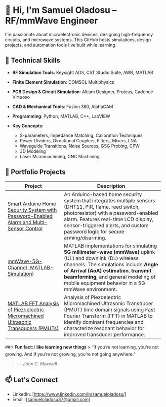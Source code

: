 # 👋 Hi, I'm Samuel Oladosu –  RF/mmWave Engineer

I'm passionate about microelectronic devices, designing high-frequency circuits, and microwave systems. This GitHub hosts simulations, design projects, and automation tools I've built while learning.

## 🔧 Technical Skills

- **RF Simulation Tools**: Keysight ADS, CST Studio Suite, AWR, MATLAB
- **Finite Element Simulation**: COMSOL Multiphysics
- **PCB Design & Circuit Simulation**: Altium Designer, Proteus, Cadence Virtuoso
- **CAD & Mechanical Tools**: Fusion 360, AlphaCAM
- **Programming**: Python, MATLAB, C++, LabVIEW

- **Key Concepts**: 
  - S-parameters, Impedance Matching, Calibration Techniques
  - Power Dividers, Directional Couplers, Filters, Mixers, LNA
  - Waveguide Transitions, Noise Sources, GSG Probing, CPW
  - 3D Modeling
  - Laser Micromachining, CNC Machining

## 📂 Portfolio Projects

| Project | Description |
|--------|-------------|
| [Smart Arduino Home Security System with Password-Enabled Alarm and Multi-Sensor Control](https://github.com/samueloladosu37/Arduino-project-on-Home-Security) | An Arduino-based home security system that integrates multiple sensors (DHT11, PIR, flame, reed switch, photoresistor) with a password-enabled alarm. Features real-time LCD display, sensor-triggered alerts, and custom password logic for secure arming/disarming. |
| [mmWave-5G-Channel-MATLAB-Simulation](https://github.com/samueloladosu37/mmWave-5G-Channel-MATLAB-Simulation)) | MATLAB implementations for simulating **5G millimeter-wave (mmWave)** uplink (UL) and downlink (DL) wireless channels. The simulations include **Angle of Arrival (AoA) estimation**, **transmit beamforming**, and general modeling of mobile equipment behavior in a 5G mmWave environment. |
| [MATLAB FFT Analysis of Piezoelectric Micromachined Ultrasonic Transducers (PMUTs)](https://github.com/samueloladosu37/Frequency-Analysis-of-PMUT-Signals-Using-FFT-in-MATLAB) | Analysis of Piezoelectric Micromachined Ultrasonic Transducer (PMUT) time domain signals using Fast Fourier Transform (FFT) in MATLAB to identify dominant frequencies and characterize resonant behavior for improved transducer performance. |


##⚡ **Fun fact: I like learning new things** > “If you’re not learning, you’re not growing. And if you’re not growing, you’re not going anywhere.”  
> — *John C. Maxwell*



## 📫 Let's Connect
- LinkedIn: [https://www.linkedin.com/in/samueloladosu/]
- Email: [samueloladosu37@gmail.com]

<!--
**samueloladosu37/samueloladosu37** is a ✨ _special_ ✨ repository because its `README.md` (this file) appears on your GitHub profile.

Here are some ideas to get you started:

- 🔭 I’m currently working on ...
- 🌱 I’m currently learning ...
- 👯 I’m looking to collaborate on ...
- 🤔 I’m looking for help with ...
- 💬 Ask me about ...
- 📫 How to reach me: ...
- 😄 Pronouns: ...
- ⚡ Fun fact: ...
-->
